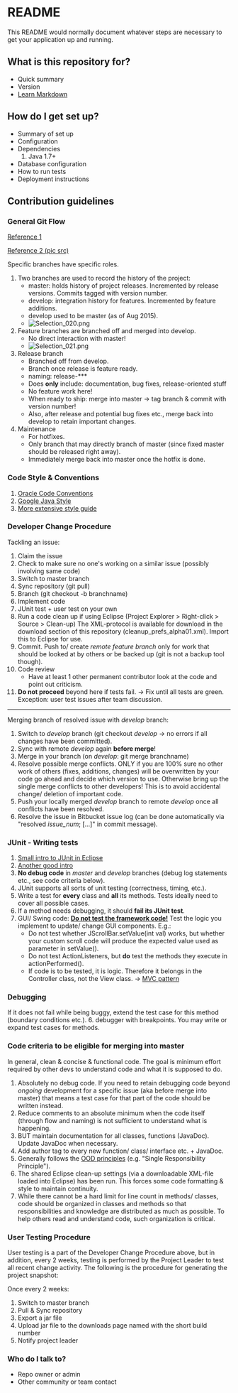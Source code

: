 # README #

This README would normally document whatever steps are necessary to get your application up and running.

## What is this repository for?

* Quick summary
* Version
* [Learn Markdown](https://bitbucket.org/tutorials/markdowndemo)

## How do I get set up?

* Summary of set up
* Configuration
* Dependencies
    1. Java 1.7+
* Database configuration
* How to run tests
* Deployment instructions

## Contribution guidelines

### General Git Flow

[Reference 1](http://nvie.com/posts/a-successful-git-branching-model/)

[Reference 2 (pic src)](https://www.atlassian.com/git/tutorials/comparing-workflows/gitflow-workflow)

Specific branches have specific roles.

1. Two branches are used to record the history of the project:
     * master: holds history of project releases. Incremented by release versions. Commits tagged with version number.
     * develop: integration history for features. Incremented by feature additions.
     * develop used to be master (as of Aug 2015).
     * ![Selection_020.png](https://bitbucket.org/repo/AXqk7r/images/3307300262-Selection_020.png)
2. Feature branches are branched off and merged into develop.
     * No direct interaction with master!
     * ![Selection_021.png](https://bitbucket.org/repo/AXqk7r/images/863398893-Selection_021.png)
3. Release branch
     * Branched off from develop.
     * Branch once release is feature ready.
     * naming: release-***
     * Does **only** include: documentation, bug fixes, release-oriented stuff
     * No feature work here!
     * When ready to ship: merge into master -> tag branch & commit with version number!
     * Also, after release and potential bug fixes etc., merge back into develop to retain important changes.
4. Maintenance
     * For hotfixes.
     * Only branch that may directly branch of master (since fixed master should be released right away).
     * Immediately merge back into master once the hotfix is done.

### Code Style & Conventions
1. [Oracle Code Conventions](http://www.oracle.com/technetwork/java/javase/documentation/codeconvtoc-136057.html)
2. [Google Java Style](https://google-styleguide.googlecode.com/svn/trunk/javaguide.html)
3. [More extensive style guide](http://www.scribd.com/doc/15884743/Java-Coding-Style-by-Achut-Reddy)

### Developer Change Procedure

Tackling an issue:

1. Claim the issue
2. Check to make sure no one's working on a similar issue (possibly involving same code)
3. Switch to master branch
4. Sync repository (git pull)
5. Branch (git checkout -b branchname)
6. Implement code
7. JUnit test + user test on your own
8. Run a code clean up if using Eclipse (Project Explorer > Right-click > Source > Clean-up)
The XML-protocol is available for download in the download section of this repository (cleanup_prefs_alpha01.xml). Import this to Eclipse for use.
9. Commit. Push to/ create _remote feature branch_ only for work that should be looked at by others or be backed up (git is not a backup tool though).
10. Code review
    * Have at least 1 other permanent contributor look at the code and point out criticism.
11. **Do not proceed** beyond here if tests fail. -> Fix until all tests are green. Exception: user test issues after team discussion.
---------------------- 

Merging branch of resolved issue with _develop_ branch:

1. Switch to _develop_ branch (git checkout _develop_ -> no errors if all changes have been committed).
2. Sync with remote _develop_ again **before merge**!
3. Merge in your branch (on _develop_: git merge branchname)
4. Resolve possible merge conflicts. ONLY if you are 100% sure no other work of others (fixes, additions, changes) will be overwritten by your code go ahead and decide which version to use. Otherwise bring up the single merge conflicts to other developers! This is to avoid accidental change/ deletion of important code.
5. Push your locally merged _develop_ branch to remote _develop_ once all conflicts have been resolved.
6. Resolve the issue in Bitbucket issue log (can be done automatically via "resolved _issue_num_; [...]" in commit message). 

### JUnit - Writing tests
1. [Small intro to JUnit in Eclipse](https://courses.cs.washington.edu/courses/cse143/11wi/eclipse-tutorial/junit.shtml)
2. [Another good intro](http://www.vogella.com/tutorials/JUnit/article.html) 
3. **No debug code** in _master_ and _develop_ branches (debug log statements etc., see code criteria below).
4. JUnit supports all sorts of unit testing (correctness, timing, etc.).
5. Write a test for **every** class and **all** its methods. Tests ideally need to cover all possible cases. 
6. If a method needs debugging, it should **fail its JUnit test**.
7. GUI/ Swing code: [**Do not test the framework code!**](https://stackoverflow.com/questions/1480843/unit-testing-a-swing-component) Test the logic you implement to update/ change GUI components. E.g.:
    * Do not test whether JScrollBar.setValue(int val) works, but whether your custom scroll code will produce the expected value used as parameter in setValue().
    * Do not test ActionListeners, but **do** test the methods they execute in actionPerformed().
    * If code is to be tested, it is logic. Therefore it belongs in the Controller class, not the View class. -> [MVC pattern](https://programmers.stackexchange.com/questions/127624/what-is-mvc-really)

### Debugging
If it does not fail while being buggy, extend the test case for this method (boundary conditions etc.).
6. debugger with breakpoints. You may write or expand test cases for methods.

### Code criteria to be eligible for merging into master
In general, clean & concise & functional code. The goal is minimum effort required by other devs to understand code and what it is supposed to do.

1. Absolutely no debug code. If you need to retain debugging code beyond *ongoing* development for a specific issue (aka before merge into master) that means a test case for that part of the code should be written instead.
2. Reduce comments to an absolute minimum when the code itself (through flow and naming) is not sufficient to understand what is happening. 
3. BUT maintain documentation for all classes, functions (JavaDoc). Update JavaDoc when necessary.
4. Add author tag to every new function/ class/ interface etc. + JavaDoc.
5. Generally follows the [OOD principles](http://www.oodesign.com/design-principles.html) (e.g. "Single Responsibility Principle").
6. The shared Eclipse clean-up settings (via a downloadable XML-file loaded into Eclipse) has been run. This forces some code formatting & style to maintain continuity.
7. While there cannot be a hard limit for line count in methods/ classes, code should be organized in classes and methods so that responsibilities and knowledge are distributed as much as possible. To help others read and understand code, such organization is critical.

### User Testing Procedure

User testing is a part of the Developer Change Procedure above, but in addition, every 2 weeks, testing is performed by the Project Leader to test all recent change activity.  The following is the procedure for generating the project snapshot:

Once every 2 weeks:

1. Switch to master branch
2. Pull & Sync repository
3. Export a jar file
4. Upload jar file to the downloads page named with the short build number
5. Notify project leader

### Who do I talk to?

* Repo owner or admin
* Other community or team contact